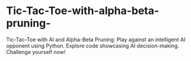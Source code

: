 # Tic-Tac-Toe-with-alpha-beta-pruning-
Tic-Tac-Toe with AI and Alpha-Beta Pruning: Play against an intelligent AI opponent using Python. Explore code showcasing AI decision-making. Challenge yourself now!
